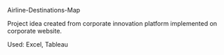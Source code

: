 Airline-Destinations-Map

Project idea created from corporate innovation platform implemented on corporate website.

Used: Excel, Tableau
